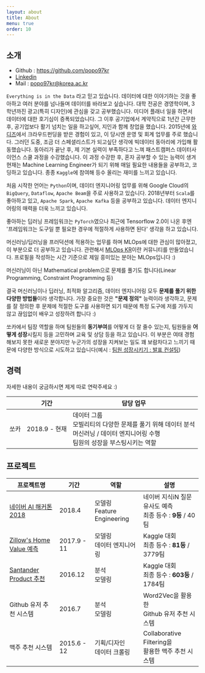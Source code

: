 ```yaml
---
layout: about
title: About
menu: true
order: 10
---
```


## 소개 
- Github : https://github.com/popo97kr
- [Linkedin](https://www.linkedin.com/in/jihye-kwon-33b404164/)
- Mail : popo97kr@korea.ac.kr

```Everything is in the Data``` 라고 믿고 있습니다. 데이터에 대한 이야기하는 것을 좋아하고 여러 분야를 넘나들며 데이터를 바라보고 싶습니다. 대학 전공은 경영학이며, 3학년까진 광고(특히 디자인)에 관심을 갖고 공부했습니다. 미디어 플래너 일을 하면서 데이터에 대한 호기심이 증폭되었습니다. 그 이후 공기업에서 계약직으로 1년간 근무한 후, 공기업보다 활기 넘치는 일을 하고싶어, 지인과 함께 창업을 했습니다. 2015년에 [와디즈](https://www.wadiz.kr/web/campaign/detail/698)에서 크라우드펀딩을 받은 경험이 있고, 이 당시엔 운영 및 회계 업무를 주로 했습니다. 그러던 도중, 조금 더 스페셜리스트가 되고싶단 생각에 빅데이터 동아리에 가입해 활동했습니다. 동아리가 끝난 후, 제 기본 실력이 부족하다고 느껴 패스트캠퍼스 데이터사이언스 스쿨 과정을 수강했습니다. 이 과정 수강한 후, 혼자 공부할 수 있는 능력이 생겨 현재는 Machine Learning Engineer가 되기 위해 매일 필요한 내용들을 공부하고, 코딩하고 있습니다. 종종 ```Kaggle```에 참여해 등수 올리는 재미를 느끼고 있습니다.  

처음 시작한 언어는 ```Python```이며, 데이터 엔지니어링 업무를 위해 Google Cloud의 ```BigQuery```, ```Dataflow```, ```Apache Beam```을 주로 사용하고 있습니다. 2018년부터  ```Scala```를 좋아하고 있고, ```Apache Spark```, ```Apache Kafka``` 등을 공부하고 있습니다. 데이터 엔지니어링의 매력을 더욱 느끼고 있습니다.  

좋아하는 딥러닝 프레임워크는 ```PyTorch```였으나 최근에 Tensorflow 2.0이 나온 후엔 '프레임워크는 도구일 뿐 필요한 경우에 적절하게 사용하면 된다' 생각을 하고 있습니다.


머신러닝/딥러닝을 프러덕션에 적용하는 업무를 하며 MLOps에 대한 관심이 많아졌고, 이 부분으로 더 공부하고 있습니다. 관련해서 [MLOps KR](https://www.facebook.com/groups/MLOpsKR/)이란 커뮤니티를 만들었습니다. 프로필을 작성하는 시간 기준으로 제일 흥미있는 분야는 MLOps입니다 :)


머신러닝이 아닌 Mathematical problem으로 문제를 풀기도 합니다(Linear Programming, Constraint Programming 등) 

결국 머신러닝이나 딥러닝, 최적화 알고리즘, 데이터 엔지니어링 모두 **문제를 풀기 위한 다양한 방법들**이라 생각합니다. 가장 중요한 것은 **"문제 정의"** 능력이라 생각하고, 문제를 잘 정의한 후 문제에 적절한 도구를 사용하면 되기 때문에 특정 도구에 저를 가두지 않고 끊임없이 배우고 성장하려 합니다 :)

쏘카에서 팀장 역할을 하며 팀원들의 **동기부여**를 어떻게 더 잘 줄수 있는지, 팀원들을 **어떻게 성장**시킬지 등을 고민하며 교육 및 상담 등을 하고 있습니다. 이 부분은 여태 경험해보지 못한 새로운 분야지만 누군가의 성장을 지켜보는 일도 꽤 보람차다고 느끼기 때문에 다양한 방식으로 시도하고 있습니다(예시 : [팀원 성장시키기 : 발표 컨설팅](https://zzsza.github.io/diary/2019/10/20/helping-presentation/))




## 경력
자세한 내용이 궁금하시면 제게 따로 연락주세요 :)

|          	| 기간          	| 담당 업무                                                                                                                      	|
|:----------:	 |:---------------:|--------------------------------------------------------------------------------------------------------------------------------	|
| 쏘카 | 2018.9 - 현재 | 데이터 그룹 <br> 모빌리티의 다양한 문제를 풀기 위해 데이터 분석 <br> 머신러닝 / 데이터 엔지니어링 수행 <br> 팀원의 성장을 부스팅시키는 역할 <br>



## 프로젝트

| 프로젝트명 	| 기간 	|  역할 	| 설명 	|
|-----------------------------------------|-------------|----------------------------|---------------------------------------------------	|
| [네이버 AI 해커톤 2018](https://github.com/naver/ai-hackathon-2018) | 2018.4 | 모델링<br>Feature Engineering | 네이버 지식iN 질문 유사도 예측<br>최종 등수 : **9등** / 40팀
| [Zillow's Home Value 예측](https://www.kaggle.com/c/zillow-prize-1) 	| 2017.9 - 11 	|  모델링<br>데이터 엔지니어링 	| Kaggle 대회 <br>  최종 등수 : **81등** / 3779팀 	|
| [Santander Product 추천](https://www.kaggle.com/c/santander-product-recommendation) 	| 2016.12 	| 분석<br>모델링 	| Kaggle 대회 <br> 최종 등수 : **603등** / 1784팀 	|
| Github 유저 추천 시스템 	| 2016.7 	| 분석<br>모델링 	| Word2Vec을 활용한<br>Github 유저 추천 시스템 	|
| 맥주 추천 시스템 	| 2015.6 - 12 	| 기획/디자인<br>데이터 크롤링 	| Collaborative Filtering을 <br>활용한 맥주 추천 시스템 	|